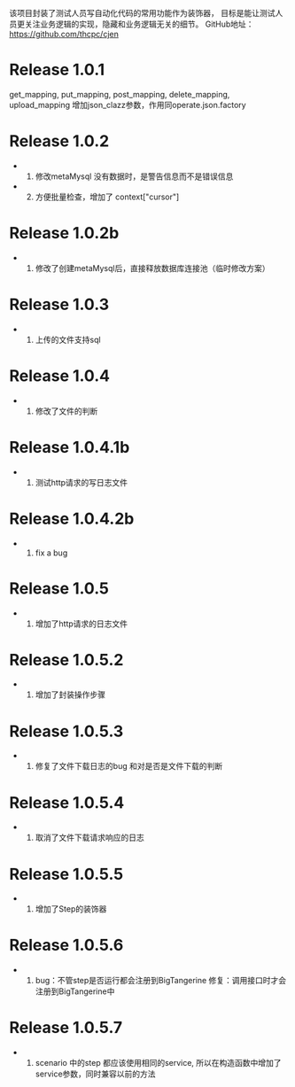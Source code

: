 <!--
 * @Author: your name
 * @Date: 2022-02-05 00:15:52
 * @LastEditTime: 2022-02-28 14:09:40
 * @LastEditors: Please set LastEditors
 * @Description: 打开koroFileHeader查看配置 进行设置: https://github.com/OBKoro1/koro1FileHeader/wiki/%E9%85%8D%E7%BD%AE
 * @FilePath: \PyPackage\cjen\README.md
-->

该项目封装了测试人员写自动化代码的常用功能作为装饰器，
目标是能让测试人员更关注业务逻辑的实现，隐藏和业务逻辑无关的细节。
GitHub地址：https://github.com/thcpc/cjen

# Release 1.0.1
get_mapping, put_mapping, post_mapping, delete_mapping, upload_mapping 增加json_clazz参数，作用同operate.json.factory

# Release 1.0.2
- 1. 修改metaMysql 没有数据时，是警告信息而不是错误信息

- 2. 方便批量检查，增加了 context["cursor"]

# Release 1.0.2b
- 1. 修改了创建metaMysql后，直接释放数据库连接池（临时修改方案）

# Release 1.0.3
- 1. 上传的文件支持sql

# Release 1.0.4
- 1. 修改了文件的判断

# Release 1.0.4.1b
- 1. 测试http请求的写日志文件

# Release 1.0.4.2b
- 1. fix a bug
  
# Release 1.0.5
- 1. 增加了http请求的日志文件

# Release 1.0.5.2
- 1. 增加了封装操作步骤
  
# Release 1.0.5.3
- 1. 修复了文件下载日志的bug 和对是否是文件下载的判断

# Release 1.0.5.4
- 1. 取消了文件下载请求响应的日志
  
# Release 1.0.5.5
- 1. 增加了Step的装饰器

# Release 1.0.5.6
- 1. bug：不管step是否运行都会注册到BigTangerine
     修复：调用接口时才会注册到BigTangerine中

# Release 1.0.5.7
- 1. scenario 中的step 都应该使用相同的service, 所以在构造函数中增加了service参数，同时兼容以前的方法
